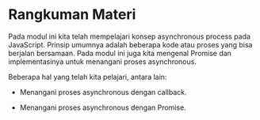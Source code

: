 # Rangkuman Materi

Pada modul ini kita telah mempelajari konsep asynchronous process pada JavaScript. Prinsip umumnya
adalah beberapa kode atau proses yang bisa berjalan bersamaan. Pada modul ini juga kita mengenal
Promise dan implementasinya untuk menangani proses asynchronous.

Beberapa hal yang telah kita pelajari, antara lain:

- Menangani proses asynchronous dengan callback.

- Menangani proses asynchronous dengan Promise.


